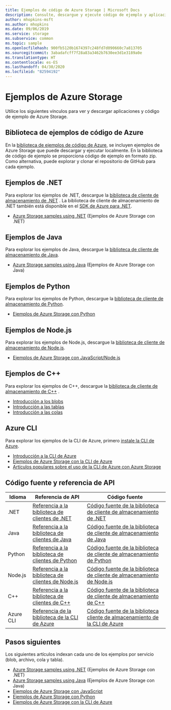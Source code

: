 ```yaml
---
title: Ejemplos de código de Azure Storage | Microsoft Docs
description: Consulte, descargue y ejecute código de ejemplo y aplicaciones para Azure Storage. Descubra ejemplos introductorios de blobs, colas, tablas y archivos, mediante las bibliotecas de cliente de almacenamiento de .NET, Java, Python, Node.js, CLI de Azure y C++.
author: mhopkins-msft
ms.author: mhopkins
ms.date: 09/06/2019
ms.service: storage
ms.subservice: common
ms.topic: sample
ms.openlocfilehash: 900fb5120b1674397c248fd7d090660c7a813705
ms.sourcegitcommit: 3abadafcff7f28a83a3462b7630ee3d1e3189a0e
ms.translationtype: HT
ms.contentlocale: es-ES
ms.lasthandoff: 04/30/2020
ms.locfileid: "82594192"
---
```

# <a name="azure-storage-samples"></a>Ejemplos de Azure Storage

Utilice los siguientes vínculos para ver y descargar aplicaciones y código de ejemplo de Azure Storage.

## <a name="azure-code-samples-library"></a>Biblioteca de ejemplos de código de Azure

En la [biblioteca de ejemplos de código de Azure](https://azure.microsoft.com/documentation/samples/?service=storage), se incluyen ejemplos de Azure Storage que puede descargar y ejecutar localmente. En la biblioteca de código de ejemplo se proporciona código de ejemplo en formato zip. Como alternativa, puede explorar y clonar el repositorio de GitHub para cada ejemplo.

## <a name="net-samples"></a>Ejemplos de .NET

Para explorar los ejemplos de .NET, descargue la [biblioteca de cliente de almacenamiento de .NET](https://www.nuget.org/packages/WindowsAzure.Storage/) . La biblioteca de cliente de almacenamiento de .NET también está disponible en el [SDK de Azure para .NET](https://azure.microsoft.com/downloads/).

* [Azure Storage samples using .NET](storage-samples-dotnet.md) (Ejemplos de Azure Storage con .NET)

## <a name="java-samples"></a>Ejemplos de Java

Para explorar los ejemplos de Java, descargue la [biblioteca de cliente de almacenamiento de Java](https://github.com/azure/azure-storage-java).

* [Azure Storage samples using Java](storage-samples-java.md) (Ejemplos de Azure Storage con Java)

## <a name="python-samples"></a>Ejemplos de Python

Para explorar los ejemplos de Python, descargue la [biblioteca de cliente de almacenamiento de Python](https://github.com/azure/azure-storage-python).

* [Ejemplos de Azure Storage con Python](storage-samples-python.md)

## <a name="nodejs-samples"></a>Ejemplos de Node.js

Para explorar los ejemplos de Node.js, descargue la [biblioteca de cliente de almacenamiento de Node.js](https://github.com/Azure/azure-storage-node).

* [Ejemplos de Azure Storage con JavaScript/Node.js](storage-samples-javascript.md)

## <a name="c-samples"></a>Ejemplos de C++

Para explorar los ejemplos de C++, descargue la [biblioteca de cliente de almacenamiento de C++](https://www.nuget.org/packages/wastorage/) .

* [Introducción a los blobs](https://github.com/Azure/azure-storage-cpp/tree/master/Microsoft.WindowsAzure.Storage/samples/BlobsGettingStarted.cpp)
* [Introducción a las tablas](https://github.com/Azure/azure-storage-cpp/tree/master/Microsoft.WindowsAzure.Storage/samples/TablesGettingStarted.cpp)
* [Introducción a las colas](https://github.com/Azure/azure-storage-cpp/tree/master/Microsoft.WindowsAzure.Storage/samples/QueuesGettingStarted.cpp)

## <a name="azure-cli"></a>Azure CLI

Para explorar los ejemplos de la CLI de Azure, primero [instale la CLI de Azure](/cli/azure/install-azure-cli).

* [Introducción a la CLI de Azure](/cli/azure/get-started-with-azure-cli)
* [Ejemplos de Azure Storage con la CLI de Azure](/azure/storage/blobs/storage-samples-blobs-cli)
* [Artículos populares sobre el uso de la CLI de Azure con Azure Storage](/cli/azure/popular-articles-using-the-azure-cli#storage)

## <a name="api-reference-and-source-code"></a>Código fuente y referencia de API

| Idioma | Referencia de API | Código fuente |
|----------|---------------|-------------|
| .NET | [Referencia a la biblioteca de clientes de .NET](https://docs.microsoft.com/dotnet/api/overview/azure/storage) | [Código fuente de la biblioteca de cliente de almacenamiento de .NET](https://github.com/Azure/azure-storage-net) |
| Java | [Referencia a la biblioteca de clientes de Java](https://docs.microsoft.com/java/api/overview/azure/storage) | [Código fuente de la biblioteca de cliente de almacenamiento de Java](https://github.com/azure/azure-storage-java) |
| Python | [Referencia a la biblioteca de clientes de Python](https://azure-storage.readthedocs.io/) | [Código fuente de la biblioteca de cliente de almacenamiento de Python](https://github.com/Azure/azure-storage-python) |
| Node.js | [Referencia a la biblioteca de clientes de Node.js](https://azure.github.io/azure-storage-node) | [Código fuente de la biblioteca de cliente de almacenamiento de Node.js](https://github.com/Azure/azure-storage-node) |
| C++ | [Referencia a la biblioteca de clientes de C++](https://azure.github.io/azure-storage-cpp/) | [Código fuente de la biblioteca de cliente de almacenamiento de C++](https://github.com/Azure/azure-storage-cpp)|
| Azure CLI | [Referencia de la biblioteca de la CLI de Azure](/cli/azure/storage) | [Código fuente de la biblioteca cliente de almacenamiento de la CLI de Azure](https://github.com/Azure-Samples/azure-cli-samples/tree/master/storage)

## <a name="next-steps"></a>Pasos siguientes

Los siguientes artículos indexan cada uno de los ejemplos por servicio (blob, archivo, cola y tabla).

* [Azure Storage samples using .NET](storage-samples-dotnet.md) (Ejemplos de Azure Storage con .NET)
* [Azure Storage samples using Java](storage-samples-java.md) (Ejemplos de Azure Storage con Java)
* [Ejemplos de Azure Storage con JavaScript](storage-samples-javascript.md)
* [Ejemplos de Azure Storage con Python](storage-samples-python.md)
* [Ejemplos de Azure Storage con la CLI de Azure](/azure/storage/blobs/storage-samples-blobs-cli)
